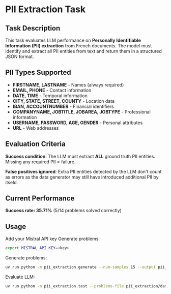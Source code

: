 # PII Extraction Task

## Task Description

This task evaluates LLM performance on **Personally Identifiable Information (PII) extraction** from French documents. The model must identify and extract all PII entities from text and return them in a structured JSON format.

## PII Types Supported

- **FIRSTNAME, LASTNAME** - Names (always required)
- **EMAIL, PHONE** - Contact information  
- **DATE, TIME** - Temporal information
- **CITY, STATE, STREET, COUNTY** - Location data
- **IBAN, ACCOUNTNUMBER** - Financial identifiers
- **COMPANYNAME, JOBTITLE, JOBAREA, JOBTYPE** - Professional information
- **USERNAME, PASSWORD, AGE, GENDER** - Personal attributes
- **URL** - Web addresses

## Evaluation Criteria

**Success condition**: The LLM must extract **ALL** ground truth PII entities. Missing any required PII = failure.

**False positives ignored**: Extra PII entities detected by the LLM don't count as errors as the data generator may still have introduced additional PII by itseld.

## Current Performance

**Success rate: 35.71%** (5/14 problems solved correctly)

## Usage

Add your Mistral API key
Generate problems:
```bash
export MISTRAL_API_KEY=<key>
```

Generate problems:
```bash
uv run python -m pii_extraction.generate --num-samples 15 --output pii_extraction/data/problems.json
```

Evaluate LLM:
```bash
uv run python -m pii_extraction.test --problems-file pii_extraction/data/problems.json --verbose
```
